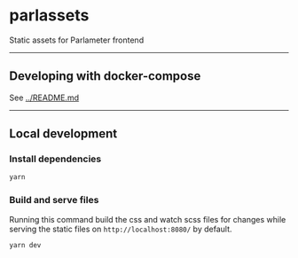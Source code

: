 # parlassets

Static assets for Parlameter frontend

---

## Developing with docker-compose

See [../README.md](../README.md)

---

## Local development

### Install dependencies

```sh
yarn
```

### Build and serve files

Running this command build the css and watch scss files for changes while serving the static files on `http://localhost:8080/` by default.

```sh
yarn dev
```
